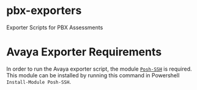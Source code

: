 # pbx-exporters
Exporter Scripts for PBX Assessments

# Avaya Exporter Requirements

In order to run the Avaya exporter script, the module [`Posh-SSH`](https://www.powershellgallery.com/packages/Posh-SSH/3.0.8) is required. This module can be installed by running this command in Powershell `Install-Module Posh-SSH`.